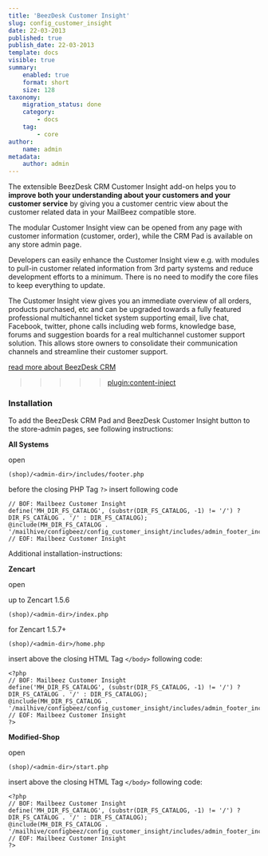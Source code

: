 ```yaml
---
title: 'BeezDesk Customer Insight'
slug: config_customer_insight
date: 22-03-2013
published: true
publish_date: 22-03-2013
template: docs
visible: true
summary:
    enabled: true
    format: short
    size: 128
taxonomy:
    migration_status: done
    category:
        - docs
    tag:
        - core
author:
    name: admin
metadata:
    author: admin
---
```


The extensible BeezDesk CRM Customer Insight add-on helps you to **improve both your understanding about your customers and your customer service** by giving you a customer centric view about the customer related data in your MailBeez compatible store.


The modular Customer Insight view can be opened from any page with customer information (customer, order), while the CRM Pad is available on any store admin page.

Developers can easily enhance the Customer Insight view e.g. with modules to pull-in customer related information from 3rd party systems and reduce development efforts to a minimum. There is no need to modify the core files to keep everything to update.

The Customer Insight view gives you an immediate overview of all orders, products purchased, etc and can be upgraded towards a fully featured professional multichannel ticket system supporting email, live chat, Facebook, twitter, phone calls including web forms, knowledge base, forums and suggestion boards for a real multichannel customer support solution. This allows store owners to consolidate their communication channels and streamline their customer support.

[read more about BeezDesk CRM](https://www.beezdesk.com)

>>>>>[plugin:content-inject](/content_blocks/hint_preintegration)

### Installation




To add the BeezDesk CRM Pad and BeezDesk Customer Insight button to the store-admin pages, see following instructions:

**All Systems**

open

 
`(shop)/<admin-dir>/includes/footer.php`


before the closing PHP Tag  `?>`  insert following code

``` 
// BOF: Mailbeez Customer Insight
define('MH_DIR_FS_CATALOG', (substr(DIR_FS_CATALOG, -1) != '/') ? DIR_FS_CATALOG . '/' : DIR_FS_CATALOG);
@include(MH_DIR_FS_CATALOG . '/mailhive/configbeez/config_customer_insight/includes/admin_footer_include.php');
// EOF: Mailbeez Customer Insight
```


Additional installation-instructions:

**Zencart**

open

up to Zencart 1.5.6
 
`(shop)/<admin-dir>/index.php`

for Zencart 1.5.7+

`(shop)/<admin-dir>/home.php`


insert above the closing HTML Tag `</body>` following code:

```
<?php
// BOF: Mailbeez Customer Insight
define('MH_DIR_FS_CATALOG', (substr(DIR_FS_CATALOG, -1) != '/') ? DIR_FS_CATALOG . '/' : DIR_FS_CATALOG);
@include(MH_DIR_FS_CATALOG . '/mailhive/configbeez/config_customer_insight/includes/admin_footer_include.php');
// EOF: Mailbeez Customer Insight
?>
```

**Modified-Shop**

open

 
`(shop)/<admin-dir>/start.php`


insert above the closing HTML Tag `</body>` following code:

```
<?php
// BOF: Mailbeez Customer Insight
define('MH_DIR_FS_CATALOG', (substr(DIR_FS_CATALOG, -1) != '/') ? DIR_FS_CATALOG . '/' : DIR_FS_CATALOG);
@include(MH_DIR_FS_CATALOG . '/mailhive/configbeez/config_customer_insight/includes/admin_footer_include.php');
// EOF: Mailbeez Customer Insight
?>
```